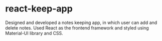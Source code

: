 # react-keep-app
Designed and developed a notes keeping app, in which user can add and delete notes. 
Used React as the frontend framework and styled using Material-UI library and CSS. 
